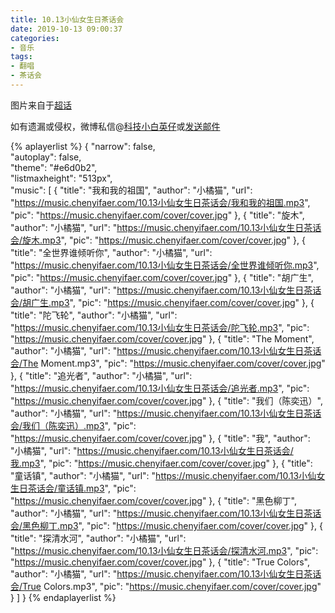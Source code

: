 ```yaml
---
title: 10.13小仙女生日茶话会
date: 2019-10-13 09:00:37
categories:
- 音乐
tags:
- 翻唱
- 茶话会
---
```


图片来自于<a href="https://s.weibo.com/weibo?q=%23%E9%99%88%E4%B8%80%E5%8F%91%E5%84%BF%23" target="_blank">超话</a><br/>

如有遗漏或侵权，微博私信@<a href="https://weibo.com/kjxbyz" target="_blank">科技小白英仔</a>或<a href="mailto:me@chenyifaer.com" target="_blank">发送邮件</a>

{% aplayerlist %}
{
    "narrow": false,                          
    "autoplay": false,                         
    "theme": "#e6d0b2",	  
    "listmaxheight": "513px",                    
    "music": [
        {
            "title": "我和我的祖国",
            "author": "小橘猫",
            "url": "https://music.chenyifaer.com/10.13小仙女生日茶话会/我和我的祖国.mp3",
            "pic": "https://music.chenyifaer.com/cover/cover.jpg"
        },
        {
            "title": "旋木",
            "author": "小橘猫",
            "url": "https://music.chenyifaer.com/10.13小仙女生日茶话会/旋木.mp3",
            "pic": "https://music.chenyifaer.com/cover/cover.jpg"
        },
        {
            "title": "全世界谁倾听你",
            "author": "小橘猫",
            "url": "https://music.chenyifaer.com/10.13小仙女生日茶话会/全世界谁倾听你.mp3",
            "pic": "https://music.chenyifaer.com/cover/cover.jpg"
        },
        {
            "title": "胡广生",
            "author": "小橘猫",
            "url": "https://music.chenyifaer.com/10.13小仙女生日茶话会/胡广生.mp3",
            "pic": "https://music.chenyifaer.com/cover/cover.jpg"
        },
        {
            "title": "陀飞轮",
            "author": "小橘猫",
            "url": "https://music.chenyifaer.com/10.13小仙女生日茶话会/陀飞轮.mp3",
            "pic": "https://music.chenyifaer.com/cover/cover.jpg"
        },
        {
            "title": "The Moment",
            "author": "小橘猫",
            "url": "https://music.chenyifaer.com/10.13小仙女生日茶话会/The Moment.mp3",
            "pic": "https://music.chenyifaer.com/cover/cover.jpg"
        },
        {
            "title": "追光者",
            "author": "小橘猫",
            "url": "https://music.chenyifaer.com/10.13小仙女生日茶话会/追光者.mp3",
            "pic": "https://music.chenyifaer.com/cover/cover.jpg"
        },
        {
            "title": "我们（陈奕迅）",
            "author": "小橘猫",
            "url": "https://music.chenyifaer.com/10.13小仙女生日茶话会/我们（陈奕迅）.mp3",
            "pic": "https://music.chenyifaer.com/cover/cover.jpg"
        },
        {
            "title": "我",
            "author": "小橘猫",
            "url": "https://music.chenyifaer.com/10.13小仙女生日茶话会/我.mp3",
            "pic": "https://music.chenyifaer.com/cover/cover.jpg"
        },
        {
            "title": "童话镇",
            "author": "小橘猫",
            "url": "https://music.chenyifaer.com/10.13小仙女生日茶话会/童话镇.mp3",
            "pic": "https://music.chenyifaer.com/cover/cover.jpg"
        },
        {
            "title": "黑色柳丁",
            "author": "小橘猫",
            "url": "https://music.chenyifaer.com/10.13小仙女生日茶话会/黑色柳丁.mp3",
            "pic": "https://music.chenyifaer.com/cover/cover.jpg"
        },
        {
            "title": "探清水河",
            "author": "小橘猫",
            "url": "https://music.chenyifaer.com/10.13小仙女生日茶话会/探清水河.mp3",
            "pic": "https://music.chenyifaer.com/cover/cover.jpg"
        },
        {
            "title": "True Colors",
            "author": "小橘猫",
            "url": "https://music.chenyifaer.com/10.13小仙女生日茶话会/True Colors.mp3",
            "pic": "https://music.chenyifaer.com/cover/cover.jpg"
        }
    ]
}
{% endaplayerlist %}
